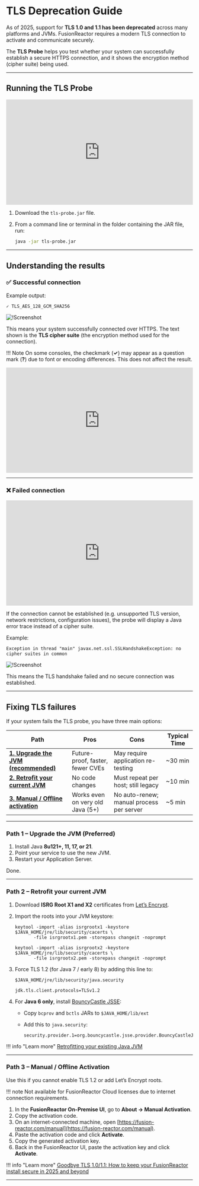 
# TLS Deprecation Guide

As of 2025, support for **TLS 1.0 and 1.1 has been deprecated** across many platforms and JVMs. FusionReactor requires a modern TLS connection to activate and communicate securely.  

The **TLS Probe** helps you test whether your system can successfully establish a secure HTTPS connection, and it shows the encryption method (cipher suite) being used.  

---

## Running the TLS Probe

<div style="padding:56.25% 0 0 0;position:relative;"><iframe src="https://player.vimeo.com/video/1122905061?badge=0&amp;autopause=0&amp;player_id=0&amp;app_id=58479" frameborder="0" allow="autoplay; fullscreen; picture-in-picture; clipboard-write; encrypted-media; web-share" referrerpolicy="strict-origin-when-cross-origin" style="position:absolute;top:0;left:0;width:100%;height:100%;" title="TLS Success Example"></iframe></div><script src="https://player.vimeo.com/api/player.js"></script>


1. Download the `tls-probe.jar` file.
2. From a command line or terminal in the folder containing the JAR file, run:

   ```bash
   java -jar tls-probe.jar

   ```

---

## Understanding the results

### ✅ Successful connection

Example output:

```
✓ TLS_AES_128_GCM_SHA256
```

![!Screenshot](/Troubleshooting/images/tlsProbeSuccess.png)

This means your system successfully connected over HTTPS.
The text shown is the **TLS cipher suite** (the encryption method used for the connection).



!!! Note
    On some consoles, the checkmark (**✓**) may appear as a question mark (**?**) due to font or encoding differences. This does not affect the result.
    <div style="padding:56.25% 0 0 0;position:relative;"><iframe src="https://player.vimeo.com/video/1122910525?badge=0&amp;autopause=0&amp;player_id=0&amp;app_id=58479" frameborder="0" allow="autoplay; fullscreen; picture-in-picture; clipboard-write; encrypted-media; web-share" referrerpolicy="strict-origin-when-cross-origin" style="position:absolute;top:0;left:0;width:100%;height:100%;" title="Untitled design (1)"></iframe></div><script src="https://player.vimeo.com/api/player.js"></script>



---

### ❌ Failed connection

<div style="padding:56.25% 0 0 0;position:relative;"><iframe src="https://player.vimeo.com/video/1123171388?badge=0&amp;autopause=0&amp;player_id=0&amp;app_id=58479" frameborder="0" allow="autoplay; fullscreen; picture-in-picture; clipboard-write; encrypted-media; web-share" referrerpolicy="strict-origin-when-cross-origin" style="position:absolute;top:0;left:0;width:100%;height:100%;" title="TLS Failure"></iframe></div><script src="https://player.vimeo.com/api/player.js"></script>

If the connection cannot be established (e.g. unsupported TLS version, network restrictions, configuration issues), the probe will display a Java error trace instead of a cipher suite.

Example:

```
Exception in thread "main" javax.net.ssl.SSLHandshakeException: no cipher suites in common

```

![!Screenshot](/Troubleshooting/images/tlsProbeFail.png)

This means the TLS handshake failed and no secure connection was established.

---

## Fixing TLS failures

If your system fails the TLS probe, you have three main options:

| Path                                 | Pros                             | Cons                                     | Typical Time |
| ------------------------------------ | -------------------------------- | ---------------------------------------- | ------------ |
| [**1. Upgrade the JVM (recommended)**](/Getting-started/Tutorials/Common-issues/TLS-deprecation-guide/#path-1-upgrade-the-jvm-preferred) | Future-proof, faster, fewer CVEs | May require application re-testing       | ~30 min      |
| [**2. Retrofit your current JVM**](/Getting-started/Tutorials/Common-issues/TLS-deprecation-guide/#path-2-retrofit-your-current-jvm)    | No code changes                  | Must repeat per host; still legacy       | ~10 min      |
| [**3. Manual / Offline activation**](/Getting-started/Tutorials/Common-issues/TLS-deprecation-guide/#path-3-manual-offline-activation)   | Works even on very old Java (5+) | No auto-renew; manual process per server | ~5 min       |

---

### Path 1 – Upgrade the JVM (Preferred)

1. Install Java **8u121+, 11, 17, or 21**.
2. Point your service to use the new JVM.
3. Restart your Application Server.

Done.

---

### Path 2 – Retrofit your current JVM

1. Download **ISRG Root X1 and X2** certificates from [Let’s Encrypt](https://letsencrypt.org/certificates/).

2. Import the roots into your JVM keystore:

    ```
    keytool -import -alias isrgrootx1 -keystore $JAVA_HOME/jre/lib/security/cacerts \
           -file isrgrootx1.pem -storepass changeit -noprompt

    keytool -import -alias isrgrootx2 -keystore $JAVA_HOME/jre/lib/security/cacerts \
           -file isrgrootx2.pem -storepass changeit -noprompt
    ```
   


3. Force TLS 1.2 (for Java 7 / early 8) by adding this line to:

    ```
    $JAVA_HOME/jre/lib/security/java.security
    ```

    ```properties   
    jdk.tls.client.protocols=TLSv1.2
    ```

4. For **Java 6 only**, install [BouncyCastle JSSE](https://www.bouncycastle.org/):

   * Copy `bcprov` and `bctls` JARs to `$JAVA_HOME/lib/ext`
   * Add this to `java.security`:

     ```
     security.provider.1=org.bouncycastle.jsse.provider.BouncyCastleJsse
     ```
     
!!! info "Learn more"
    [Retrofitting your existing Java JVM](https://fusion-reactor.com/blog/retrofitting-your-existing-java-jvm-for-tls-1-2-lets-encrypt/)

---

### Path 3 – Manual / Offline Activation

Use this if you cannot enable TLS 1.2 or add Let’s Encrypt roots.


!!! note
    Not available for FusionReactor Cloud licenses due to internet connection requirements.

1. In the **FusionReactor On-Premise UI**, go to **About → Manual Activation**.
2. Copy the activation code.
3. On an internet-connected machine, open [https://fusion-reactor.com/manual](https://fusion-reactor.com/manual).
4. Paste the activation code and click **Activate**.
5. Copy the generated activation key.
6. Back in the FusionReactor UI, paste the activation key and click **Activate**.


!!! info "Learn more"
    [Goodbye TLS 1.0/1.1: How to keep your FusionReactor install secure in 2025 and beyond](https://fusion-reactor.com/blog/goodbye-tls-1-0-1-1-how-to-keep-your-fusionreactor-install-secure-in-2025-and-beyond/)

---
